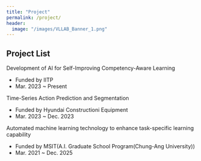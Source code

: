 ```yaml
---
title: "Project"
permalink: /project/
header:
  image: "/images/VLLAB_Banner_1.png"
---
```


## Project List
Development of AI for Self-Improving Competency-Aware Learning<br>
- Funded by IITP<br>
- Mar. 2023 ~ Present<br>

Time-Series Action Prediction and Segmentation<br>
- Funded by Hyundai Constructioni Equipment<br>
- Mar. 2023 ~ Dec. 2023<br>

Automated machine learning technology to enhance task-specific learning capability<br>
- Funded by MSIT(A.I. Graduate School Program(Chung-Ang University))<br>
- Mar. 2021 ~ Dec. 2025<br>




